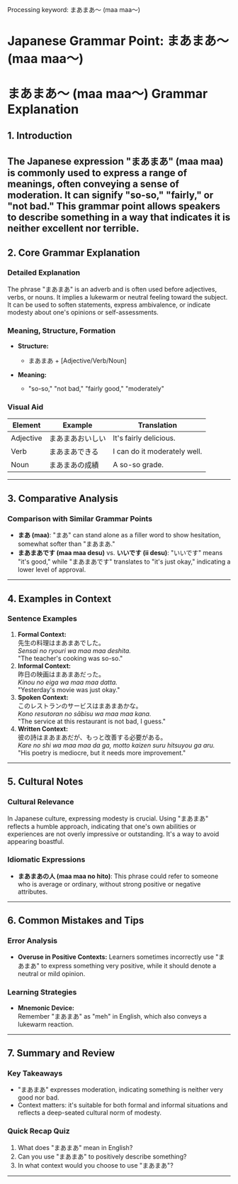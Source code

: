 Processing keyword: まあまあ～ (maa maa～)
# Japanese Grammar Point: まあまあ～ (maa maa～)
# まあまあ～ (maa maa～) Grammar Explanation
## 1. Introduction
The Japanese expression "まあまあ" (maa maa) is commonly used to express a range of meanings, often conveying a sense of moderation. It can signify "so-so," "fairly," or "not bad." This grammar point allows speakers to describe something in a way that indicates it is neither excellent nor terrible.
---
## 2. Core Grammar Explanation
### Detailed Explanation
The phrase "まあまあ" is an adverb and is often used before adjectives, verbs, or nouns. It implies a lukewarm or neutral feeling toward the subject. It can be used to soften statements, express ambivalence, or indicate modesty about one's opinions or self-assessments.
### Meaning, Structure, Formation
- **Structure:**  
  - まあまあ + [Adjective/Verb/Noun]
  
- **Meaning:**  
  - "so-so," "not bad," "fairly good," "moderately"
  
### Visual Aid
| Element          | Example                  | Translation                     |
|------------------|--------------------------|---------------------------------|
| Adjective        | まあまあおいしい         | It's fairly delicious.          |
| Verb             | まあまあできる           | I can do it moderately well.    |
| Noun             | まあまあの成績           | A so-so grade.                  |
---
## 3. Comparative Analysis
### Comparison with Similar Grammar Points
- **まあ (maa)**: "まあ" can stand alone as a filler word to show hesitation, somewhat softer than "まあまあ."
- **まあまあです (maa maa desu)** vs. **いいです (ii desu)**: "いいです" means "it's good," while "まあまあです" translates to "it's just okay," indicating a lower level of approval.
---
## 4. Examples in Context
### Sentence Examples
1. **Formal Context:**  
   先生の料理はまあまあでした。  
   *Sensai no ryouri wa maa maa deshita.*  
   "The teacher's cooking was so-so."
2. **Informal Context:**  
   昨日の映画はまあまあだった。  
   *Kinou no eiga wa maa maa datta.*  
   "Yesterday's movie was just okay."
3. **Spoken Context:**  
   このレストランのサービスはまあまあかな。  
   *Kono resutoran no sābisu wa maa maa kana.*  
   "The service at this restaurant is not bad, I guess."
4. **Written Context:**  
   彼の詩はまあまあだが、もっと改善する必要がある。  
   *Kare no shi wa maa maa da ga, motto kaizen suru hitsuyou ga aru.*  
   "His poetry is mediocre, but it needs more improvement."
---
## 5. Cultural Notes
### Cultural Relevance
In Japanese culture, expressing modesty is crucial. Using "まあまあ" reflects a humble approach, indicating that one's own abilities or experiences are not overly impressive or outstanding. It's a way to avoid appearing boastful.
### Idiomatic Expressions
- **まあまあの人 (maa maa no hito)**: This phrase could refer to someone who is average or ordinary, without strong positive or negative attributes.
---
## 6. Common Mistakes and Tips
### Error Analysis
- **Overuse in Positive Contexts:** Learners sometimes incorrectly use "まあまあ" to express something very positive, while it should denote a neutral or mild opinion.
  
### Learning Strategies
- **Mnemonic Device:**  
  Remember "まあまあ" as "meh" in English, which also conveys a lukewarm reaction.
---
## 7. Summary and Review
### Key Takeaways
- "まあまあ" expresses moderation, indicating something is neither very good nor bad.
- Context matters: it's suitable for both formal and informal situations and reflects a deep-seated cultural norm of modesty.
  
### Quick Recap Quiz
1. What does "まあまあ" mean in English?
2. Can you use "まあまあ" to positively describe something?
3. In what context would you choose to use "まあまあ"?
---
